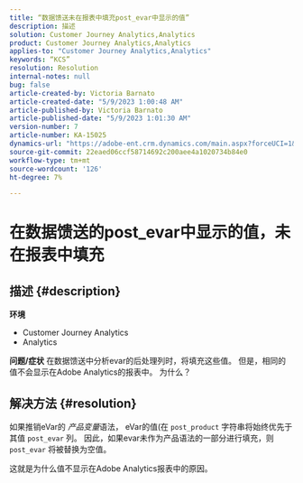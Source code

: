 ```yaml
---
title: “数据馈送未在报表中填充post_evar中显示的值”
description: 描述
solution: Customer Journey Analytics,Analytics
product: Customer Journey Analytics,Analytics
applies-to: "Customer Journey Analytics,Analytics"
keywords: “KCS”
resolution: Resolution
internal-notes: null
bug: false
article-created-by: Victoria Barnato
article-created-date: "5/9/2023 1:00:48 AM"
article-published-by: Victoria Barnato
article-published-date: "5/9/2023 1:01:30 AM"
version-number: 7
article-number: KA-15025
dynamics-url: "https://adobe-ent.crm.dynamics.com/main.aspx?forceUCI=1&pagetype=entityrecord&etn=knowledgearticle&id=c9f3ecec-04ee-ed11-8849-6045bd0065b6"
source-git-commit: 22eaed06ccf58714692c200aee4a1020734b84e0
workflow-type: tm+mt
source-wordcount: '126'
ht-degree: 7%

---
```


# 在数据馈送的post_evar中显示的值，未在报表中填充

## 描述 {#description}

<b>环境</b>
- Customer Journey Analytics
- Analytics



<b>问题/症状</b>
在数据馈送中分析evar的后处理列时，将填充这些值。 但是，相同的值不会显示在Adobe Analytics的报表中。 为什么？






## 解决方法 {#resolution}


如果推销eVar的 *产品变量*&#x200B;语法， eVar的值(在 `post_product` 字符串将始终优先于其值 `post_evar` 列。 因此，如果evar未作为产品语法的一部分进行填充，则 `post_evar` 将被替换为空值。

这就是为什么值不显示在Adobe Analytics报表中的原因。
